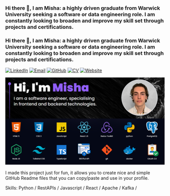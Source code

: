 ### Hi there 👋, I am Misha: a highly driven graduate from Warwick University seeking a software or data engineering role. I am constantly looking to broaden and improve my skill set through projects and certifications.
### Hi there 👋, I am Misha: a highly driven graduate from Warwick University seeking a software or data engineering role. I am constantly looking to broaden and improve my skill set through projects and certifications.

[![LinkedIn](https://img.shields.io/badge/LinkedIn-0077B5?style=for-the-badge&logo=linkedin&logoColor=white)](https://www.linkedin.com/in/michael-mcfeat-1b2a79217/)
[![Email](https://img.shields.io/badge/Email-D14836?style=for-the-badge&logo=gmail&logoColor=white)](mailto:misha.mcfeat@gmail.com)
[![GitHub](https://img.shields.io/badge/GitHub-100000?style=for-the-badge&logo=github&logoColor=white)](https://github.com/mishamcfeat)
[![CV](https://img.shields.io/badge/CV-000000?style=for-the-badge&labelColor=black)](https://drive.google.com/file/d/1fGWZO_W0abO3s_mzV7dh8vYk3o-64UaD/view?usp=sharing)
[![Website](https://img.shields.io/badge/Website-000000?style=for-the-badge&labelColor=black&logo=firefox&logoColor=white)](https://mishamcfeat.vercel.app/)

![](./images/misha.png)

I made this project just for fun, it allows you to create nice and simple GitHub Readme files that you can copy/paste and use in your profile.

Skills: Python / RestAPIs / Javascript / React / Apache / Kafka /
